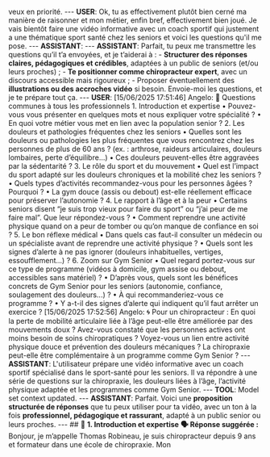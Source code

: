 veux en priorité. --- **USER**: Ok, tu as effectivement plutôt bien cerné ma manière de raisonner et mon métier, enfin bref, effectivement bien joué. Je vais bientôt faire une vidéo informative avec un coach sportif qui justement a une thématique sport santé chez les seniors et voici les questions qu'il me pose. --- **ASSISTANT**: --- **ASSISTANT**: Parfait, tu peux me transmettre les questions qu’il t’a envoyées, et je t’aiderai à : - **Structurer des réponses claires, pédagogiques et crédibles**, adaptées à un public de seniors (et/ou leurs proches) ; - **Te positionner comme chiropracteur expert**, avec un discours accessible mais rigoureux ; - Proposer éventuellement des **illustrations ou des accroches vidéo** si besoin. Envoie-moi les questions, et je te prépare tout ça. --- **USER**: [15/06/2025 17:51:46] Angelo: 🎤 Questions communes à tous les professionnels 1. Introduction et expertise • Pouvez-vous vous présenter en quelques mots et nous expliquer votre spécialité ? • En quoi votre métier vous met en lien avec la population senior ? 2. Les douleurs et pathologies fréquentes chez les seniors • Quelles sont les douleurs ou pathologies les plus fréquentes que vous rencontrez chez les personnes de plus de 60 ans ? (ex. : arthrose, raideurs articulaires, douleurs lombaires, perte d’équilibre...) • Ces douleurs peuvent-elles être aggravées par la sédentarité ? 3. Le rôle du sport et du mouvement • Quel est l’impact du sport adapté sur les douleurs chroniques et la mobilité chez les seniors ? • Quels types d’activités recommandez-vous pour les personnes âgées ? Pourquoi ? • La gym douce (assis ou debout) est-elle réellement efficace pour préserver l’autonomie ? 4. Le rapport à l’âge et à la peur • Certains seniors disent “je suis trop vieux pour faire du sport” ou “j’ai peur de me faire mal”. Que leur répondez-vous ? • Comment reprendre une activité physique quand on a peur de tomber ou qu’on manque de confiance en soi ? 5. Le bon réflexe médical • Dans quels cas faut-il consulter un médecin ou un spécialiste avant de reprendre une activité physique ? • Quels sont les signes d’alerte à ne pas ignorer (douleurs inhabituelles, vertiges, essoufflement...) ? 6. Zoom sur Gym Senior • Quel regard portez-vous sur ce type de programme (vidéos à domicile, gym assise ou debout, accessibles sans matériel) ? • D’après vous, quels sont les bénéfices concrets de Gym Senior pour les seniors (autonomie, confiance, soulagement des douleurs...) ? • À qui recommanderiez-vous ce programme ? • Y a-t-il des signes d’alerte qui indiquent qu’il faut arrêter un exercice ? [15/06/2025 17:52:56] Angelo: 🌀 Pour un chiropracteur : En quoi la perte de mobilité articulaire liée à l’âge peut-elle être améliorée par des mouvements doux ? Avez-vous constaté que les personnes actives ont moins besoin de soins chiropratiques ? Voyez-vous un lien entre activité physique douce et prévention des douleurs mécaniques ? La chiropraxie peut-elle être complémentaire à un programme comme Gym Senior ? --- **ASSISTANT**: L'utilisateur prépare une vidéo informative avec un coach sportif spécialisé dans le sport-santé pour les seniors. Il va répondre à une série de questions sur la chiropraxie, les douleurs liées à l’âge, l’activité physique adaptée et les programmes comme Gym Senior. --- **TOOL**: Model set context updated. --- **ASSISTANT**: Parfait. Voici une **proposition structurée de réponses** que tu peux utiliser pour ta vidéo, avec un ton à la fois **professionnel, pédagogique et rassurant**, adapté à un public senior ou leurs proches. --- ## 🎤 **1. Introduction et expertise** **🗣️ Réponse suggérée :** Bonjour, je m’appelle Thomas Robineau, je suis chiropracteur depuis 9 ans et formateur dans une école de chiropraxie. Mon